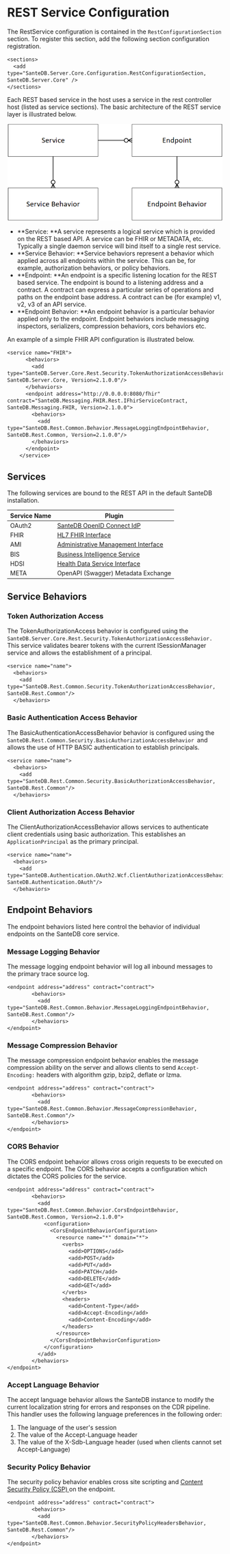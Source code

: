 # REST Service Configuration

The RestService configuration is contained in the `RestConfigurationSection `section. To register this section, add the following section configuration registration.

```markup
<sections>
  <add type="SanteDB.Server.Core.Configuration.RestConfigurationSection, SanteDB.Server.Core" />
</sections>
```

Each REST based service in the host uses a service in the rest controller host (listed as service sections). The basic architecture of the REST service layer is illustrated below.

![](<../../../../../.gitbook/assets/image (200).png>)

* **Service: **A service represents a logical service which is provided on the REST based API. A service can be FHIR or METADATA, etc. Typically a single daemon service will bind itself to a single rest service.
* **Service Behavior: **Service behaviors represent a behavior which applied across all endpoints within the service. This can be, for example, authorization behaviors, or policy behaviors.
* **Endpoint: **An endpoint is a specific listening location for the REST based service. The endpoint is bound to a listening address and a contract. A contract can express a particular series of operations and paths on the endpoint base address.  A contract can be (for example) v1, v2, v3 of an API service.
* **Endpoint Behavior: **An endpoint behavior is a particular behavior applied only to the endpoint. Endpoint behaviors include messaging inspectors, serializers, compression behaviors, cors behaviors etc.

An example of a simple FHIR API configuration is illustrated below.

```markup
<service name="FHIR">
      <behaviors>
        <add type="SanteDB.Server.Core.Rest.Security.TokenAuthorizationAccessBehavior, SanteDB.Server.Core, Version=2.1.0.0"/>
      </behaviors>
      <endpoint address="http://0.0.0.0:8080/fhir" contract="SanteDB.Messaging.FHIR.Rest.IFhirServiceContract, SanteDB.Messaging.FHIR, Version=2.1.0.0">
        <behaviors>
          <add type="SanteDB.Rest.Common.Behavior.MessageLoggingEndpointBehavior, SanteDB.Rest.Common, Version=2.1.0.0"/>
        </behaviors>
      </endpoint>
    </service>
```

## Services

The following services are bound to the REST API in the default SanteDB installation.

| Service Name | Plugin                                                                                                                                                               |
| ------------ | -------------------------------------------------------------------------------------------------------------------------------------------------------------------- |
| OAuth2       | [SanteDB OpenID Connect IdP](../../../../../developers/extending-santesuite/extending-santedb/service-apis/openid-connect/)                                          |
| FHIR         | [HL7 FHIR Interface](../../../../../operations-1/standard-operating-procedures/hl7-fhir/)                                                                            |
| AMI          | [Administrative Management Interface](../../../../../developers/extending-santesuite/extending-santedb/service-apis/administration-management-interface-ami/)        |
| BIS          | [Business Intelligence Service](../../../../../developers/extending-santesuite/extending-santedb/server-plugins/service-definitions/business-intelligence-services/) |
| HDSI         | [Health Data Service Interface](../../../../../developers/extending-santesuite/extending-santedb/service-apis/health-data-service-interface-hdsi/)                   |
| META         | OpenAPI (Swagger) Metadata Exchange                                                                                                                                  |

## Service Behaviors

### Token Authorization Access

The TokenAuthorizationAccess behavior is configured using the `SanteDB.Server.Core.Rest.Security.TokenAuthorizationAccessBehavior.` This service validates bearer tokens with the current ISessionManager service and allows the establishment of a principal.&#x20;

```markup
<service name="name">
  <behaviors>
    <add type="SanteDB.Rest.Common.Security.TokenAuthorizationAccessBehavior, SanteDB.Rest.Common"/>
  </behaviors>
```

### Basic Authentication Access Behavior

The BasicAuthenticationAccessBehavior behavior is configured using the `SanteDB.Rest.Common.Security.BasicAuthorizationAccessBehavior `and allows the use of HTTP BASIC authentication to establish principals.

```markup
<service name="name">
  <behaviors>
    <add type="SanteDB.Rest.Common.Security.BasicAuthorizationAccessBehavior, SanteDB.Rest.Common"/>
  </behaviors>
```

### Client Authorization Access Behavior

The ClientAuthorizationAccessBehavior allows services to authenticate client credentials using basic authorization. This establishes an `ApplicationPrincipal` as the primary principal.

```markup
<service name="name">
  <behaviors>
    <add type="SanteDB.Authentication.OAuth2.Wcf.ClientAuthorizationAccessBehavior, SanteDB.Authentication.OAuth"/>
  </behaviors>
```

## Endpoint Behaviors

The endpoint behaviors listed here control the behavior of individual endpoints on the SanteDB core service.

### Message Logging Behavior

The message logging endpoint behavior will log all inbound messages to the primary trace source log.

```markup
<endpoint address="address" contract="contract">
        <behaviors>
          <add type="SanteDB.Rest.Common.Behavior.MessageLoggingEndpointBehavior, SanteDB.Rest.Common"/>
        </behaviors>
</endpoint>      
```

### Message Compression Behavior

The message compression endpoint behavior enables the message compression ability on the server and allows clients to send `Accept-Encoding:` headers with algorithm gzip, bzip2, deflate or lzma.

```markup
<endpoint address="address" contract="contract">
        <behaviors>
          <add type="SanteDB.Rest.Common.Behavior.MessageCompressionBehavior, SanteDB.Rest.Common"/>
        </behaviors>
</endpoint>    
```

### CORS Behavior

The CORS endpoint behavior allows cross origin requests to be executed on a specific endpoint. The CORS behavior accepts a configuration which dictates the CORS policies for the service.

```markup
<endpoint address="address" contract="contract">
        <behaviors>
          <add type="SanteDB.Rest.Common.Behavior.CorsEndpointBehavior, SanteDB.Rest.Common, Version=2.1.0.0">
            <configuration>
              <CorsEndpointBehaviorConfiguration>
                <resource name="*" domain="*">
                  <verbs>
                    <add>OPTIONS</add>
                    <add>POST</add>
                    <add>PUT</add>
                    <add>PATCH</add>
                    <add>DELETE</add>
                    <add>GET</add>
                  </verbs>
                  <headers>
                    <add>Content-Type</add>
                    <add>Accept-Encoding</add>
                    <add>Content-Encoding</add>
                  </headers>
                </resource>
              </CorsEndpointBehaviorConfiguration>
            </configuration>
          </add>
        </behaviors>
</endpoint>   
```

### Accept Language Behavior

The accept language behavior allows the SanteDB instance to modify the current localization string for errors and responses on the CDR pipeline. This handler uses the following language preferences in the following order:

1. The language of the user's session
2. The value of the Accept-Language header
3. The value of the X-Sdb-Language header (used when clients cannot set Accept-Language)

### Security Policy Behavior

The security policy behavior enables cross site scripting and [Content Security Policy (CSP) ](https://developer.mozilla.org/en-US/docs/Web/HTTP/CSP)on the endpoint.

```markup
<endpoint address="address" contract="contract">
        <behaviors>
          <add type="SanteDB.Rest.Common.Behavior.SecurityPolicyHeadersBehavior, SanteDB.Rest.Common"/>
        </behaviors>
</endpoint>    
```

